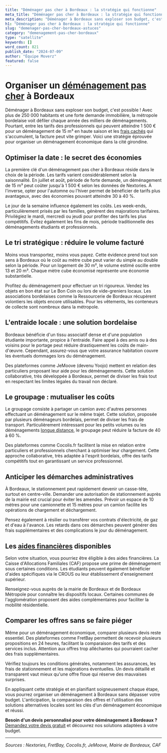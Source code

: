 ```yaml
---
title: "Déménager pas cher à Bordeaux : la stratégie qui fonctionne"
meta_title: "Déménager pas cher à Bordeaux : la stratégie qui fonctionne"
meta_description: "Déménager à Bordeaux sans exploser son budget, c'est possible ! Avec plus de 250 000 habitants et une forte demande immobilière, la métropole bordelai."
h1: "Déménager pas cher à Bordeaux : la stratégie qui fonctionne"
slug: "demenager-pas-cher-bordeaux-astuces"
category: "demenagement-pas-cher-bordeaux"
type: "satellite"
keywords: []
word_count: 821
publish_date: "2024-07-09"
author: "Équipe Moverz"
featured: false
---
```



# Organiser un [déménagement pas cher](/blog/pas-cher/guide) à Bordeaux

Déménager à Bordeaux sans exploser son budget, c'est possible ! Avec plus de 250 000 habitants et une forte demande immobilière, la métropole bordelaise voit défiler chaque année des milliers de déménagements. Pourtant, entre les tarifs des professionnels qui peuvent atteindre 1 500 € pour un déménagement de 15 m³ en haute saison et les [frais cachés](/blog/prix/frais-caches-demenagement) qui s'accumulent, la facture peut vite grimper. Voici une stratégie éprouvée pour organiser un déménagement économique dans la cité girondine.

## Optimiser la date : le secret des économies

La première clé d'un déménagement pas cher à Bordeaux réside dans le choix de la période. Les tarifs varient considérablement selon la saisonnalité. En juillet et août, période de forte demande, un déménagement de 15 m³ peut coûter jusqu'à 1 500 € selon les données de Nextories. À l'inverse, opter pour l'automne ou l'hiver permet de bénéficier de tarifs plus avantageux, avec des économies pouvant atteindre 30 à 40 %.

Le jour de la semaine influence également les coûts. Les week-ends, particulièrement prisés par les familles, génèrent des majorations tarifaires. Privilégiez le mardi, mercredi ou jeudi pour profiter des tarifs les plus compétitifs. Évitez également les fins de mois, période traditionnelle des déménagements étudiants et professionnels.

## Le tri stratégique : réduire le volume facturé

Moins vous transportez, moins vous payez. Cette évidence prend tout son sens à Bordeaux où le coût au mètre cube peut varier du simple au double selon la période. Pour un logement de 30 m², le volume estimé oscille entre 13 et 20 m³. Chaque mètre cube économisé représente une économie substantielle.

Profitez du déménagement pour effectuer un tri rigoureux. Vendez les objets en bon état sur Le Bon Coin ou lors de vide-greniers locaux. Les associations bordelaises comme la Ressourcerie de Bordeaux récupèrent volontiers les objets encore utilisables. Pour les vêtements, les conteneurs de collecte sont nombreux dans la métropole.

## L'entraide locale : une solution bordelaise

Bordeaux bénéficie d'un tissu associatif dense et d'une population étudiante importante, propice à l'entraide. Faire appel à des amis ou à des voisins pour le portage peut réduire drastiquement les coûts de main-d'œuvre. Cependant, assurez-vous que votre assurance habitation couvre les éventuels dommages lors du déménagement.

Des plateformes comme JeMoove (devenu Yoojo) mettent en relation des particuliers proposant leur aide pour les déménagements. Cette solution collaborative, très développée à Bordeaux, permet de diviser les frais tout en respectant les limites légales du travail non déclaré.

## Le groupage : mutualiser les coûts

Le groupage consiste à partager un camion avec d'autres personnes effectuant un déménagement sur le même trajet. Cette solution, proposée par plusieurs déménageurs bordelais, permet de diviser les frais de transport. Particulièrement intéressant pour les petits volumes ou les déménagements [longue distance](/blog/longue-distance/guide), le groupage peut réduire la facture de 40 à 60 %.

Des plateformes comme Cocolis.fr facilitent la mise en relation entre particuliers et professionnels cherchant à optimiser leur chargement. Cette approche collaborative, très adaptée à l'esprit bordelais, offre des tarifs compétitifs tout en garantissant un service professionnel.

## Anticiper les démarches administratives

À Bordeaux, le stationnement peut rapidement devenir un casse-tête, surtout en centre-ville. Demander une autorisation de stationnement auprès de la mairie est crucial pour éviter les amendes. Prévoir un espace de 10 mètres pour une camionnette et 15 mètres pour un camion facilite les opérations de chargement et déchargement.

Pensez également à résilier ou transférer vos contrats d'électricité, de gaz et d'eau à l'avance. Les retards dans ces démarches peuvent générer des frais supplémentaires et des complications le jour du déménagement.

## Les [aides financières](/blog/etudiant/aide-financiere-demenagement-etudiant) disponibles

Selon votre situation, vous pourriez être éligible à des aides financières. La Caisse d'Allocations Familiales (CAF) propose une prime de déménagement sous certaines conditions. Les étudiants peuvent également bénéficier d'aides spécifiques via le CROUS ou leur établissement d'enseignement supérieur.

Renseignez-vous auprès de la mairie de Bordeaux et de Bordeaux Métropole pour connaître les dispositifs locaux. Certaines communes de l'agglomération proposent des aides complémentaires pour faciliter la mobilité résidentielle.

## Comparer les offres sans se faire piéger

Même pour un déménagement économique, comparer plusieurs devis reste essentiel. Des plateformes comme FretBay permettent de recevoir plusieurs propositions en 24 heures, facilitant la comparaison des tarifs et des services inclus. Attention aux offres trop alléchantes qui pourraient cacher des frais supplémentaires.

Vérifiez toujours les conditions générales, notamment les assurances, les frais de stationnement et les majorations éventuelles. Un devis détaillé et transparent vaut mieux qu'une offre floue qui réserve des mauvaises surprises.

En appliquant cette stratégie et en planifiant soigneusement chaque étape, vous pourrez organiser un déménagement à Bordeaux sans dépasser votre budget. L'anticipation, la comparaison des offres et l'utilisation des solutions alternatives locales sont les clés d'un déménagement économique et réussi.

**Besoin d'un devis personnalisé pour votre déménagement à Bordeaux ?** [Demandez votre devis gratuit](https://moverz-bordeaux.fr/devis) et découvrez nos solutions adaptées à votre budget.

---

*Sources : Nextories, FretBay, Cocolis.fr, JeMoove, Mairie de Bordeaux, CAF*
